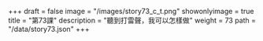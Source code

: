 +++
draft = false 
image = "/images/story73_c_t.png" 
showonlyimage = true 
title = "第73課" 
description = "聽到打雷聲，我可以怎樣做" 
weight = 73 
path = "/data/story73.json" 
+++
